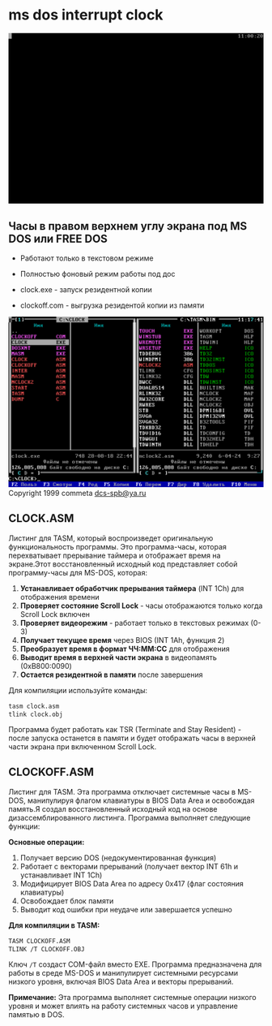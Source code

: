 # ms dos interrupt clock
![dos_interrupt_clock](https://raw.githubusercontent.com/commeta/dos_interrupt_clock/master/screen_shot.png "dos_interrupt_clock")

## Часы в правом верхнем углу экрана под MS DOS или FREE DOS
- Работают только в текстовом режиме
- Полностью фоновый режим работы под дос

- clock.exe - запуск резидентной копии
- clockoff.com - выгрузка резидентой копии из памяти

![dos_interrupt_clock](https://raw.githubusercontent.com/commeta/dos_interrupt_clock/master/screen_shot_over_dn.png "dos_interrupt_clock")
Copyright 1999 commeta <dcs-spb@ya.ru>


## CLOCK.ASM

Листинг для TASM, который воспроизведет оригинальную функциональность программы. Это программа-часы, которая перехватывает прерывание таймера и отображает время на экране.Этот восстановленный исходный код представляет собой программу-часы для MS-DOS, которая:

1. **Устанавливает обработчик прерывания таймера** (INT 1Ch) для отображения времени
2. **Проверяет состояние Scroll Lock** - часы отображаются только когда Scroll Lock включен
3. **Проверяет видеорежим** - работает только в текстовых режимах (0-3)
4. **Получает текущее время** через BIOS (INT 1Ah, функция 2)
5. **Преобразует время в формат ЧЧ:ММ:СС** для отображения
6. **Выводит время в верхней части экрана** в видеопамять (0xB800:0090)
7. **Остается резидентной в памяти** после завершения

Для компиляции используйте команды:
```
tasm clock.asm
tlink clock.obj
```

Программа будет работать как TSR (Terminate and Stay Resident) - после запуска останется в памяти и будет отображать часы в верхней части экрана при включенном Scroll Lock.


## CLOCKOFF.ASM

Листинг для TASM. Эта программа отключает системные часы в MS-DOS, манипулируя флагом клавиатуры в BIOS Data Area и освобождая память.Я создал восстановленный исходный код на основе дизассемблированного листинга. Программа выполняет следующие функции:

**Основные операции:**
1. Получает версию DOS (недокументированная функция)
2. Работает с векторами прерываний (получает вектор INT 61h и устанавливает INT 1Ch)
3. Модифицирует BIOS Data Area по адресу 0x417 (флаг состояния клавиатуры)
4. Освобождает блок памяти
5. Выводит код ошибки при неудаче или завершается успешно

**Для компиляции в TASM:**
```
TASM CLOCKOFF.ASM
TLINK /T CLOCKOFF.OBJ
```

Ключ `/T` создаст COM-файл вместо EXE. Программа предназначена для работы в среде MS-DOS и манипулирует системными ресурсами низкого уровня, включая BIOS Data Area и векторы прерываний.

**Примечание:** Эта программа выполняет системные операции низкого уровня и может влиять на работу системных часов и управление памятью в DOS.
